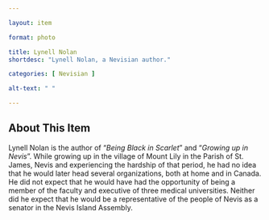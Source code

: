 ```yaml
--- 

layout: item

format: photo 

title: Lynell Nolan
shortdesc: "Lynell Nolan, a Nevisian author."

categories: [ Nevisian ] 

alt-text: " "

--- 
```


## About This Item 

Lynell Nolan is the author of “_Being Black in Scarlet_” and “_Growing up in Nevis_”.  While growing up in the village of Mount Lily in the Parish of St. James, Nevis and experiencing the hardship of that period, he had no idea that he would later head several organizations, both at home and in Canada. He did not expect that he would have had the opportunity of being a member of the faculty and executive of three medical universities. Neither did he expect that he would be a representative of the people of Nevis as a senator in the Nevis Island Assembly.
